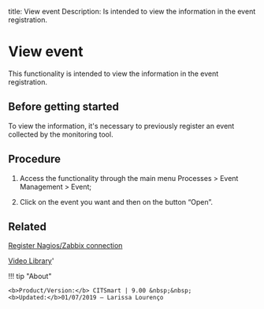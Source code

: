 title: View event
Description: Is intended to view the information in the event registration.
# View event

This functionality is intended to view the information in the event registration.

Before getting started
--------------------------

To view the information, it's necessary to previously register an event
collected by the monitoring tool.

Procedure
-------------

1.  Access the functionality through the main menu Processes \> Event Management
    \> Event;

2.  Click on the event you want and then on the button “Open”.

Related
-----------

[Register Nagios/Zabbix connection](/en-us/citsmart-platform-9/processes/event/configuration/register-nagios-zabbix-connection.html)

<i class='fa fa-youtube-play  fa-2x' style='color:#97ce17;vertical-align: middle;'> </i> [Video Library](https://www.youtube.com/playlist?list=PLB5qK2uzf2ROlR1PEYuzoujqNuxz50uRX)'

!!! tip "About"

    <b>Product/Version:</b> CITSmart | 9.00 &nbsp;&nbsp;
    <b>Updated:</b>01/07/2019 – Larissa Lourenço
